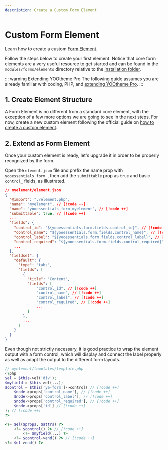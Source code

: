 ```yaml
---
description: Create a Custom Form Element
---
```


# Custom Form Element

Learn how to create a custom [Form Element](./elements).

Follow the steps below to create your first element. Notice that core form elements are a very useful resource to get started and can be found in the `modules/forms/elements` directory relative to the [installation folder](/essentials-for-yootheme-pro/#installation).

::: warning Extending YOOtheme Pro
The following guide assumes you are already familiar with coding, PHP, and [extending YOOtheme Pro](https://yootheme.com/support/yootheme-pro/joomla/developers-child-themes#extend-functionality).
:::

## 1. Create Element Structure

A Form Element is no different from a standard core element, with the exception of a few more options we are going to see in the next steps. For now, create a new custom element following the official guide on [how to create a custom element](https://yootheme.com/support/yootheme-pro/joomla/developers-elements).

## 2. Extend as Form Element

Once your custom element is ready, let's upgrade it in order to be properly recognized by the form.

Open the `element.json` file and prefix the name prop with `yooessentials_form_`, then add the `submittable` prop as `true` and basic `control_` fields, as illustrated.

```json
// myelement/element.json
{
  "@import": "./element.php",
  "name": "myelement", // [!code --]
  "name": "yooessentials_form_myelement", // [!code ++]
  "submittable": true, // [!code ++]
  ...
  "fields": {
    "control_id": "${yooessentials.form.fields.control_id}", // [!code ++]
    "control_name": "${yooessentials.form.fields.control_name}", // [!code ++]
    "control_label": "${yooessentials.form.fields.control_label}", // [!code ++]
    "control_required": "${yooessentials.form.fields.control_required}", // [!code ++]
    ...
  },
  "fieldset": {
    "default": {
      "type": "tabs",
      "fields": [
        {
          "title": "Content",
          "fields": [
              "control_id", // [!code ++]
              "control_name", // [!code ++]
              "control_label", // [!code ++]
              "control_required", // [!code ++]
              ...
          ]
        },
        ...
      ]
    }
  }
}
```

Even though not strictly necessary, it is good practice to wrap the element output with a form control, which will display and connect the label properly as well as adapt the output to the different form layouts.

```php
// myelement/templates/template.php
<?php
$el = $this->el('div');
$myfield = $this->el(...);
$control = $this['ye-form']->control( // [!code ++]
    $node->props['control_name'], // [!code ++]
    $node->props['control_label'], // [!code ++]
    $node->props['control_required'], // [!code ++]
    $node->props['id'] // [!code ++]
); // [!code ++]
?>

<?= $el($props, $attrs) ?>
    <?= $control() ?> // [!code ++]
        <?= $myfield(...) ?>
    <?= $control->end() ?> // [!code ++]
<?= $el->end() ?>
```
